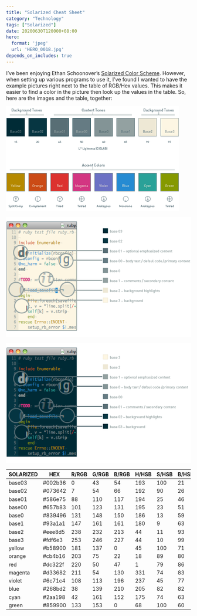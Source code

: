```yaml
---
title: "Solarized Cheat Sheet"
category: "Technology"
tags: ["Solarized"]
date: 20200630T120000+08:00
hero:
  format: 'jpeg'
  url: 'HERO_0018.jpg'
depends_on_includes: true
---
```

I’ve been enjoying Ethan Schoonover’s [Solarized Color Scheme](http://ethanschoonover.com/solarized). However, when setting up various programs to use it, I’ve found I wanted to have the example pictures right next to the table of RGB/Hex values. This makes it easier to find a color in the picture then look up the values in the table. So, here are the images and the table, together:

![](/assets/images/posts/solarized/solarized-palette.png)

![](/assets/images/posts/solarized/solarized-values-light.png)

![](/assets/images/posts/solarized/solarized-values-dark.png)

|SOLARIZED|HEX|R/RGB|G/RGB|B/RGB|H/HSB|S/HSB|B/HSB|L/L*A*B|A/L*A*B|B/L*A*B|16/8|TERMCOL|XTERM/HEX|XTERM/HEX|
|--- |--- |--- |--- |--- |--- |--- |--- |--- |--- |--- |--- |--- |--- |--- |
|base03|#002b36|0|43|54|193|100|21|15|-12|-12|8/4|brblack|234|#1c1c1c|
|base02|#073642|7|54|66|192|90|26|20|-12|-12|0/4|black|235|#262626|
|base01|#586e75|88|110|117|194|25|46|45|-07|-07|10/7|brgreen|240|#585858|
|base00|#657b83|101|123|131|195|23|51|50|-07|-07|11/7|bryellow|241|#626262|
|base0|#839496|131|148|150|186|13|59|60|-06|-03|12/6|brblue|244|#808080|
|base1|#93a1a1|147|161|161|180|9|63|65|-05|-02|14/4|brcyan|245|#8a8a8a|
|base2|#eee8d5|238|232|213|44|11|93|92|-00|10|7/7|white|254|#e4e4e4|
|base3|#fdf6e3|253|246|227|44|10|99|97|00|10|15/7|brwhite|230|#ffffd7|
|yellow|#b58900|181|137|0|45|100|71|60|10|65|3/3|yellow|136|#af8700|
|orange|#cb4b16|203|75|22|18|89|80|50|50|55|9/3|brred|166|#d75f00|
|red|#dc322f|220|50|47|1|79|86|50|65|45|1/1|red|160|#d70000|
|magenta|#d33682|211|54|130|331|74|83|50|65|-05|5/5|magenta|125|#af005f|
|violet|#6c71c4|108|113|196|237|45|77|50|15|-45|13/5|brmagenta|61|#5f5faf|
|blue|#268bd2|38|139|210|205|82|82|55|-10|-45|4/4|blue|33|#0087ff|
|cyan|#2aa198|42|161|152|175|74|63|60|-35|-05|6/6|cyan|37|#00afaf|
|green|#859900|133|153|0|68|100|60|60|-20|65|2/2|green|64|#5f8700|
